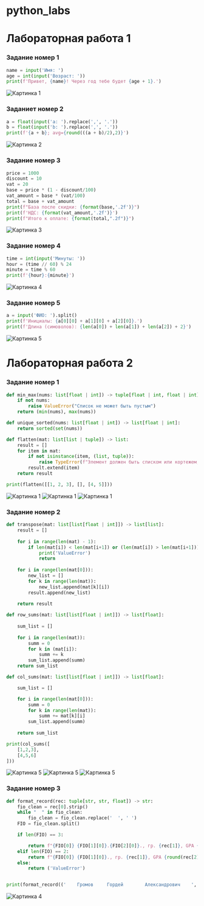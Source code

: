 # python_labs
# Лабораторная работа 1

### Задание номер 1
```python
name = input('Имя: ')
age = int(input('Возраст: '))
print(f'Привет, {name}! Через год тебе будет {age + 1}.')
```
![Картинка 1](./image/lab01/01.png)


### Заданиет номер 2
```python
a = float(input('a: ').replace(',', '.'))
b = float(input('b: ').replace(',', '.'))
print(f'{a + b}; avg={round(((a + b)/2),2)}')
```
![Картинка 2](./image/lab01/02.png)

### Задание номер 3
```python
price = 1000
discount = 10
vat = 20
base = price * (1 - discount/100)
vat_amount = base * (vat/100)
total = base + vat_amount
print(f"База после скидки: {format(base,'.2f')}")
print(f'НДС: {format(vat_amount,'.2f')}')
print(f"Итого к оплате: {format(total,".2f")}")
```
![Картинка 3](./image/lab01/03.png)

### Задание номер 4
```python
time = int(input('Минуты: '))
hour = (time // 60) % 24
minute = time % 60
print(f'{hour}:{minute}')
```
![Картинка 4](./image/lab01/04.png)

### Задание номер 5
```python
a = input('ФИО: ').split()
print(f'Инициалы: {a[0][0] + a[1][0] + a[2][0]}.')
print(f'Длина (симоволов): {len(a[0]) + len(a[1]) + len(a[2]) + 2}')
```
![Картинка 5](./image/lab01/05.png)

# Лабораторная работа 2

### Задание номер 1
```python
def min_max(nums: list[float | int]) -> tuple[float | int, float | int]:
    if not nums:
        raise ValueError("Список не может быть пустым")
    return (min(nums), max(nums))

def unique_sorted(nums: list[float | int]) -> list[float | int]:
    return sorted(set(nums))

def flatten(mat: list[list | tuple]) -> list:
    result = []
    for item in mat:
        if not isinstance(item, (list, tuple)):
            raise TypeError(f"Элемент должен быть списком или кортежем, получен {type(item)}")
        result.extend(item)
    return result

print(flatten([[1, 2, 3], [], [4, 5]]))
```
![Картинка 1](./image/lab02/01.02.png)
![Картинка 1](./image/lab02/01.02.02.png)
![Картинка 1](./image/lab02/01.02.03.png)

### Задание номер 2
```python
def transpose(mat: list[list[float | int]]) -> list[list]:
    result = []
    
    for i in range(len(mat) - 1):
        if len(mat[i]) < len(mat[i+1]) or (len(mat[i]) > len(mat[i+1])):
            print('ValueError')
            return
    
    for i in range(len(mat[0])):
        new_list = []
        for k in range(len(mat)):
            new_list.append(mat[k][i])
        result.append(new_list)
    
    return result

def row_sums(mat: list[list[float | int]]) -> list[float]:
    
    sum_list = []
    
    for i in range(len(mat)):
        summ = 0
        for k in (mat[i]):
            summ += k
        sum_list.append(summ)
    return sum_list

def col_sums(mat: list[list[float | int]]) -> list[float]:

    sum_list = []

    for i in range(len(mat[0])):
        summ = 0
        for k in range(len(mat)):
            summ += mat[k][i]
        sum_list.append(summ)
    
    return sum_list

print(col_sums([
    [1,2,3],
    [4,5,6]
]))
```
![Картинка 5](./image/lab02/02.02.png)
![Картинка 5](./image/lab02/02.02.02.png)
![Картинка 5](./image/lab02/02.02.03.png)

### Задание номер 3
```python
def format_record(rec: tuple[str, str, float]) -> str:
    fio_clean = rec[0].strip()
    while "  " in fio_clean:
        fio_clean = fio_clean.replace('  ', ' ')
    FIO = fio_clean.split()

    if len(FIO) == 3:

        return f"{FIO[0]} {FIO[1][0]}.{FIO[2][0]}., гр. {rec[1]}, GPA {round(rec[2]):.2f} "
    elif len(FIO) == 2:
        return f"{FIO[0]} {FIO[1][0]}., гр. {rec[1]}, GPA {round(rec[2]):.2f}"
    else:
        return ('ValueError')


print(format_record(('    Громов     Гордей        Александрович    ', 'БИВТ-25', 3.49)))
```
![Картинка 4](./image/lab02/03.02.png)

